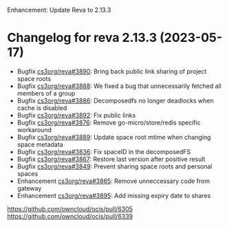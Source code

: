 Enhancement: Update Reva to 2.13.3

Changelog for reva 2.13.3 (2023-05-17)
=======================================

*   Bugfix [cs3org/reva#3890](https://github.com/cs3org/reva/pull/3890): Bring back public link sharing of project space roots
*   Bugfix [cs3org/reva#3888](https://github.com/cs3org/reva/pull/3888): We fixed a bug that unnecessarily fetched all members of a group
*   Bugfix [cs3org/reva#3886](https://github.com/cs3org/reva/pull/3886): Decomposedfs no longer deadlocks when cache is disabled
*   Bugfix [cs3org/reva#3892](https://github.com/cs3org/reva/pull/3892): Fix public links
*   Bugfix [cs3org/reva#3876](https://github.com/cs3org/reva/pull/3876): Remove go-micro/store/redis specific workaround
*   Bugfix [cs3org/reva#3889](https://github.com/cs3org/reva/pull/3889): Update space root mtime when changing space metadata
*   Bugfix [cs3org/reva#3836](https://github.com/cs3org/reva/pull/3836): Fix spaceID in the decomposedFS
*   Bugfix [cs3org/reva#3867](https://github.com/cs3org/reva/pull/3867): Restore last version after positive result
*   Bugfix [cs3org/reva#3849](https://github.com/cs3org/reva/pull/3849): Prevent sharing space roots and personal spaces
*   Enhancement [cs3org/reva#3865](https://github.com/cs3org/reva/pull/3865): Remove unneccessary code from gateway
*   Enhancement [cs3org/reva#3895](https://github.com/cs3org/reva/pull/3895): Add missing expiry date to shares

https://github.com/owncloud/ocis/pull/6305
https://github.com/owncloud/ocis/pull/6339
